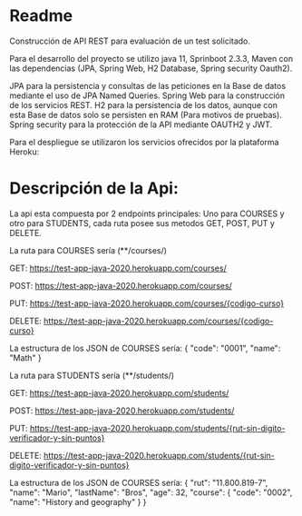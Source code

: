 # Readme
Construcción de API REST para evaluación de un test solicitado.

Para el desarrollo del proyecto se utilizo java 11, Sprinboot 2.3.3, Maven con las dependencias (JPA, Spring Web, H2 Database, Spring security Oauth2). 

JPA para la persistencia y consultas de las peticiones en la Base de datos mediante el uso de JPA Named Queries.
Spring Web para la construcción de los servicios REST.
H2 para la persistencia de los datos, aunque con esta Base de datos solo se persisten en RAM (Para motivos de pruebas).
Spring security para la protección de la API mediante OAUTH2 y JWT.

Para el despliegue se utilizaron los servicios ofrecidos por la plataforma Heroku:

# Descripción de la Api:

La api esta compuesta por 2 endpoints principales:
Uno para COURSES y otro para STUDENTS, cada ruta posee sus metodos GET, POST, PUT y DELETE.




La ruta para COURSES sería (**/courses/)

GET:      https://test-app-java-2020.herokuapp.com/courses/

POST:     https://test-app-java-2020.herokuapp.com/courses/

PUT:      https://test-app-java-2020.herokuapp.com/courses/{codigo-curso}

DELETE:   https://test-app-java-2020.herokuapp.com/courses/{codigo-curso}

La estructura de los JSON de COURSES sería:
{
        "code": "0001",
        "name": "Math"
}




La ruta para STUDENTS sería (**/students/)

GET:      https://test-app-java-2020.herokuapp.com/students/

POST:     https://test-app-java-2020.herokuapp.com/students/

PUT:      https://test-app-java-2020.herokuapp.com/students/{rut-sin-digito-verificador-y-sin-puntos}

DELETE:   https://test-app-java-2020.herokuapp.com/students/{rut-sin-digito-verificador-y-sin-puntos}

La estructura de los JSON de COURSES sería:
{
        "rut": "11.800.819-7",
        "name": "Mario",
        "lastName": "Bros",
        "age": 32,
        "course": {
            "code": "0002",
            "name": "History and geography"
        }
}
